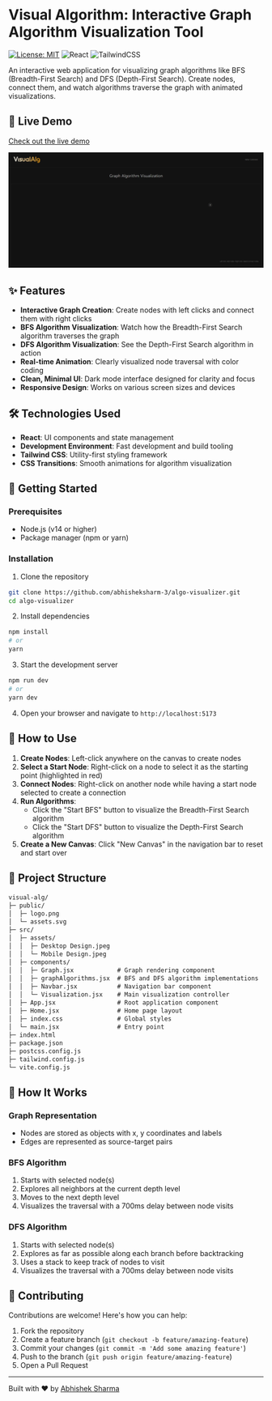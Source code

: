 # Visual Algorithm: Interactive Graph Algorithm Visualization Tool

[![License: MIT](https://img.shields.io/badge/License-MIT-blue.svg)](https://opensource.org/licenses/MIT)
![React](https://img.shields.io/badge/React-18.2.0-61DBFB)
![TailwindCSS](https://img.shields.io/badge/Tailwind%20CSS-3.4.1-38B2AC)

An interactive web application for visualizing graph algorithms like BFS (Breadth-First Search) and DFS (Depth-First Search). Create nodes, connect them, and watch algorithms traverse the graph with animated visualizations.

## 🚀 Live Demo

[Check out the live demo](https://graphsense.netlify.app/)

![Visual Algorithm Demo](src/assets/Desktop-Design.png)

## ✨ Features

- **Interactive Graph Creation**: Create nodes with left clicks and connect them with right clicks
- **BFS Algorithm Visualization**: Watch how the Breadth-First Search algorithm traverses the graph
- **DFS Algorithm Visualization**: See the Depth-First Search algorithm in action
- **Real-time Animation**: Clearly visualized node traversal with color coding
- **Clean, Minimal UI**: Dark mode interface designed for clarity and focus
- **Responsive Design**: Works on various screen sizes and devices

## 🛠️ Technologies Used

- **React**: UI components and state management
- **Development Environment**: Fast development and build tooling
- **Tailwind CSS**: Utility-first styling framework
- **CSS Transitions**: Smooth animations for algorithm visualization

## 🚀 Getting Started

### Prerequisites

- Node.js (v14 or higher)
- Package manager (npm or yarn)

### Installation

1. Clone the repository

```bash
git clone https://github.com/abhisheksharm-3/algo-visualizer.git
cd algo-visualizer
```

2. Install dependencies

```bash
npm install
# or
yarn
```

3. Start the development server

```bash
npm run dev
# or
yarn dev
```

4. Open your browser and navigate to `http://localhost:5173`

## 📖 How to Use

1. **Create Nodes**: Left-click anywhere on the canvas to create nodes
2. **Select a Start Node**: Right-click on a node to select it as the starting point (highlighted in red)
3. **Connect Nodes**: Right-click on another node while having a start node selected to create a connection
4. **Run Algorithms**: 
   - Click the "Start BFS" button to visualize the Breadth-First Search algorithm
   - Click the "Start DFS" button to visualize the Depth-First Search algorithm
5. **Create a New Canvas**: Click "New Canvas" in the navigation bar to reset and start over

## 📁 Project Structure

```text
visual-alg/
├─ public/
│  ├─ logo.png
│  └─ assets.svg
├─ src/
│  ├─ assets/
│  │  ├─ Desktop Design.jpeg
│  │  └─ Mobile Design.jpeg
│  ├─ components/
│  │  ├─ Graph.jsx            # Graph rendering component
│  │  ├─ graphAlgorithms.jsx  # BFS and DFS algorithm implementations
│  │  ├─ Navbar.jsx           # Navigation bar component
│  │  └─ Visualization.jsx    # Main visualization controller
│  ├─ App.jsx                 # Root application component
│  ├─ Home.jsx                # Home page layout
│  ├─ index.css               # Global styles
│  └─ main.jsx                # Entry point
├─ index.html
├─ package.json
├─ postcss.config.js
├─ tailwind.config.js
└─ vite.config.js
```

## 🧠 How It Works

### Graph Representation

- Nodes are stored as objects with x, y coordinates and labels
- Edges are represented as source-target pairs

### BFS Algorithm

1. Starts with selected node(s)
2. Explores all neighbors at the current depth level
3. Moves to the next depth level
4. Visualizes the traversal with a 700ms delay between node visits

### DFS Algorithm

1. Starts with selected node(s)
2. Explores as far as possible along each branch before backtracking
3. Uses a stack to keep track of nodes to visit
4. Visualizes the traversal with a 700ms delay between node visits

## 🤝 Contributing

Contributions are welcome! Here's how you can help:

1. Fork the repository
2. Create a feature branch (`git checkout -b feature/amazing-feature`)
3. Commit your changes (`git commit -m 'Add some amazing feature'`)
4. Push to the branch (`git push origin feature/amazing-feature`)
5. Open a Pull Request

---

Built with ❤️ by [Abhishek Sharma](https://github.com/abhisheksharm-3)
